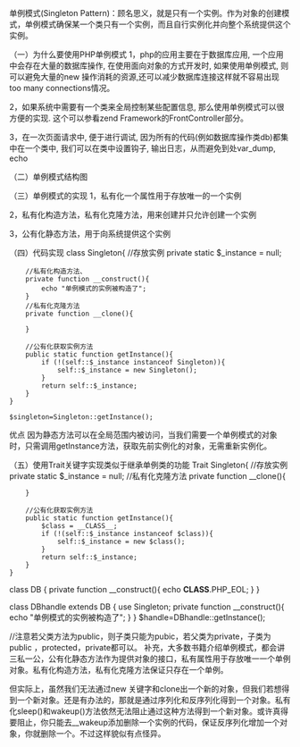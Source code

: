 单例模式(Singleton Pattern)：顾名思义，就是只有一个实例。作为对象的创建模式，单例模式确保某一个类只有一个实例，而且自行实例化并向整个系统提供这个实例。

（一）为什么要使用PHP单例模式
1，php的应用主要在于数据库应用, 一个应用中会存在大量的数据库操作, 在使用面向对象的方式开发时, 如果使用单例模式,
则可以避免大量的new 操作消耗的资源,还可以减少数据库连接这样就不容易出现 too many connections情况。

2，如果系统中需要有一个类来全局控制某些配置信息, 那么使用单例模式可以很方便的实现. 这个可以参看zend Framework的FrontController部分。

3，在一次页面请求中, 便于进行调试, 因为所有的代码(例如数据库操作类db)都集中在一个类中, 我们可以在类中设置钩子, 输出日志，从而避免到处var_dump, echo

（二）单例模式结构图


（三）单例模式的实现
1，私有化一个属性用于存放唯一的一个实例

2，私有化构造方法，私有化克隆方法，用来创建并只允许创建一个实例

3，公有化静态方法，用于向系统提供这个实例

（四）代码实现
class Singleton{
        //存放实例
        private static $_instance = null;

        //私有化构造方法、
        private function __construct(){
            echo "单例模式的实例被构造了";
        }
        //私有化克隆方法
        private function __clone(){

        }

        //公有化获取实例方法
        public static function getInstance(){
            if (!(self::$_instance instanceof Singleton)){
                self::$_instance = new Singleton();
            }
            return self::$_instance;
        }
    }

    $singleton=Singleton::getInstance();
优点
因为静态方法可以在全局范围内被访问，当我们需要一个单例模式的对象时，只需调用getInstance方法，获取先前实例化的对象，无需重新实例化。

（五）使用Trait关键字实现类似于继承单例类的功能
Trait Singleton{
        //存放实例
        private static $_instance = null;
        //私有化克隆方法
        private function __clone(){

        }

        //公有化获取实例方法
        public static function getInstance(){
            $class = __CLASS__;
            if (!(self::$_instance instanceof $class)){
                self::$_instance = new $class();
            }
            return self::$_instance;
        }
    }

class DB {
    private function __construct(){
        echo __CLASS__.PHP_EOL;
    }
}

class DBhandle extends DB {
    use Singleton;
    private function __construct(){
        echo "单例模式的实例被构造了";
    }
}
$handle=DBhandle::getInstance();

//注意若父类方法为public，则子类只能为pubic，若父类为private，子类为public ，protected，private都可以。
补充，大多数书籍介绍单例模式，都会讲三私一公，公有化静态方法作为提供对象的接口，私有属性用于存放唯一一个单例对象。私有化构造方法，私有化克隆方法保证只存在一个单例。

但实际上，虽然我们无法通过new 关键字和clone出一个新的对象，但我们若想得到一个新对象。还是有办法的，那就是通过序列化和反序列化得到一个对象。私有化sleep()和wakeup()方法依然无法阻止通过这种方法得到一个新对象。或许真得要阻止，你只能去__wakeup添加删除一个实例的代码，保证反序列化增加一个对象，你就删除一个。不过这样貌似有点怪异。